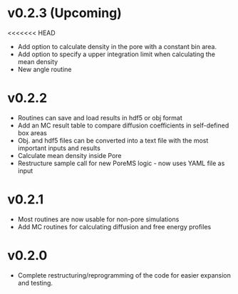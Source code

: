 # v0.2.3 (Upcoming)
<<<<<<< HEAD
* Add option to calculate density in the pore with a constant bin area.
* Add option to specify a upper integration limit when calculating the mean density
* New angle routine


# v0.2.2
* Routines can save and load results in hdf5 or obj format
* Add an MC result table to compare diffusion coefficients in self-defined box areas
* Obj. and hdf5 files can be converted into a text file with the most important inputs and results
* Calculate mean density inside Pore
* Restructure sample call for new PoreMS logic - now uses YAML file as input

# v0.2.1
* Most routines are now usable for non-pore simulations
* Add MC routines for calculating diffusion and free energy profiles

# v0.2.0
* Complete restructuring/reprogramming of the code for easier expansion and testing.
